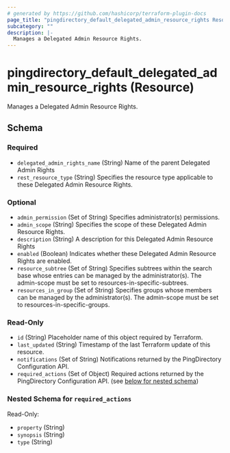 ```yaml
---
# generated by https://github.com/hashicorp/terraform-plugin-docs
page_title: "pingdirectory_default_delegated_admin_resource_rights Resource - terraform-provider-pingdirectory"
subcategory: ""
description: |-
  Manages a Delegated Admin Resource Rights.
---
```


# pingdirectory_default_delegated_admin_resource_rights (Resource)

Manages a Delegated Admin Resource Rights.



<!-- schema generated by tfplugindocs -->
## Schema

### Required

- `delegated_admin_rights_name` (String) Name of the parent Delegated Admin Rights
- `rest_resource_type` (String) Specifies the resource type applicable to these Delegated Admin Resource Rights.

### Optional

- `admin_permission` (Set of String) Specifies administrator(s) permissions.
- `admin_scope` (String) Specifies the scope of these Delegated Admin Resource Rights.
- `description` (String) A description for this Delegated Admin Resource Rights
- `enabled` (Boolean) Indicates whether these Delegated Admin Resource Rights are enabled.
- `resource_subtree` (Set of String) Specifies subtrees within the search base whose entries can be managed by the administrator(s). The admin-scope must be set to resources-in-specific-subtrees.
- `resources_in_group` (Set of String) Specifies groups whose members can be managed by the administrator(s). The admin-scope must be set to resources-in-specific-groups.

### Read-Only

- `id` (String) Placeholder name of this object required by Terraform.
- `last_updated` (String) Timestamp of the last Terraform update of this resource.
- `notifications` (Set of String) Notifications returned by the PingDirectory Configuration API.
- `required_actions` (Set of Object) Required actions returned by the PingDirectory Configuration API. (see [below for nested schema](#nestedatt--required_actions))

<a id="nestedatt--required_actions"></a>
### Nested Schema for `required_actions`

Read-Only:

- `property` (String)
- `synopsis` (String)
- `type` (String)


